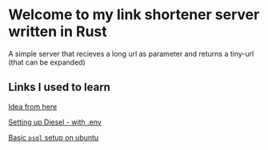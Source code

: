 # Welcome to my link shortener server written in Rust

A simple server that recieves a long url as parameter and returns a tiny-url (that can be expanded)

## Links I used to learn

[Idea from here](https://www.goldsborough.me/rust/web/tutorial/2018/01/20/17-01-11-writing_a_microservice_in_rust/)

[Setting up Diesel - with .env](https://diesel.rs/guides/getting-started)

[Basic `psql` setup on ubuntu](https://www.cherryservers.com/blog/how-to-install-and-setup-postgresql-server-on-ubuntu-20-04)
